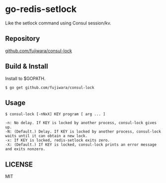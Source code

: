 # go-redis-setlock

Like the setlock command using Consul session/kv.

## Repository

[github.com/fujiwara/consul-lock](https://github.com/fujiwara/consul-lock)

## Build & Install

Install to $GOPATH.

    $ go get github.com/fujiwara/consul-lock

## Usage

    $ consul-lock [-nNxX] KEY program [ arg ... ]

    -n: No delay. If KEY is locked by another process, consul-lock gives up.
    -N: (Default.) Delay. If KEY is locked by another process, consul-lock waits until it can obtain a new lock.
    -x: If KEY is locked, redis-setlock exits zero.
    -X: (Default.) If KEY is locked, consul-lock prints an error message and exits nonzero.

## LICENSE

MIT
